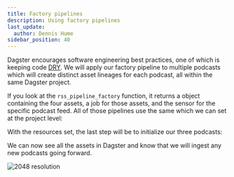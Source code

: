 ```yaml
---
title: Factory pipelines
description: Using factory pipelines
last_update:
  author: Dennis Hume
sidebar_position: 40
---
```


Dagster encourages software engineering best practices, one of which is keeping code [DRY](https://en.wikipedia.org/wiki/Don%27t_repeat_yourself). We will apply our factory pipeline to multiple podcasts which will create distinct asset lineages for each podcast, all within the same Dagster project.

If you look at the `rss_pipeline_factory` function, it returns a <PyObject section="definitions" module="dagster" object="Definitions" /> object containing the four assets, a job for those assets, and the sensor for the specific podcast feed. All of those pipelines use the same <PyObject section="resources" module="dagster" object="ConfigurableResource"/> which we can set at the project level:

<CodeExample
  path="docs_projects/project_dagster_modal_pipes/src/project_dagster_modal_pipes/defs/resources.py"
  language="python"
  startAfter="start_resources"
  endBefore="end_resources"
  title="src/project_dagster_modal_pipes/defs/resources.py"
/>

With the resources set, the last step will be to initialize our three podcasts:

<CodeExample
  path="docs_projects/project_dagster_modal_pipes/src/project_dagster_modal_pipes/defs/feeds.py"
  language="python"
  startAfter="start_def"
  endBefore="end_def"
  title="src/project_dagster_modal_pipes/defs/feeds.py"
/>

We can now see all the assets in Dagster and know that we will ingest any new podcasts going forward.

![2048 resolution](/images/examples/modal/screenshot_dagster_lineage.png)
